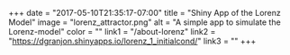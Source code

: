 +++
  date = "2017-05-10T21:35:17-07:00"
  title = "Shiny App of the Lorenz Model"
  image = "lorenz_attractor.png"
  alt = "A simple app to simulate the Lorenz-model"
  color = ""
  link1 = "/about-lorenz"
  link2 = "https://dgranjon.shinyapps.io/lorenz_1_initialcond/"
  link3 = ""
+++